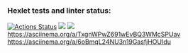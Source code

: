 ### Hexlet tests and linter status:
[![Actions Status](https://github.com/pavel-teglev/python-project-49/workflows/hexlet-check/badge.svg)](https://github.com/pavel-teglev/python-project-49/actions)
<a href="https://codeclimate.com/github/pavel-teglev/python-project-49/maintainability"><img src="https://api.codeclimate.com/v1/badges/ed98c72993af0a4af8a0/maintainability" /></a>
<a href="https://codeclimate.com/github/pavel-teglev/python-project-49/test_coverage"><img src="https://api.codeclimate.com/v1/badges/ed98c72993af0a4af8a0/test_coverage" /></a>
https://asciinema.org/a/TxgnWPwZ691wEvBQ3WMcSPUav
 https://asciinema.org/a/6oBmqL24NU3n19GasfjHOUIdu
